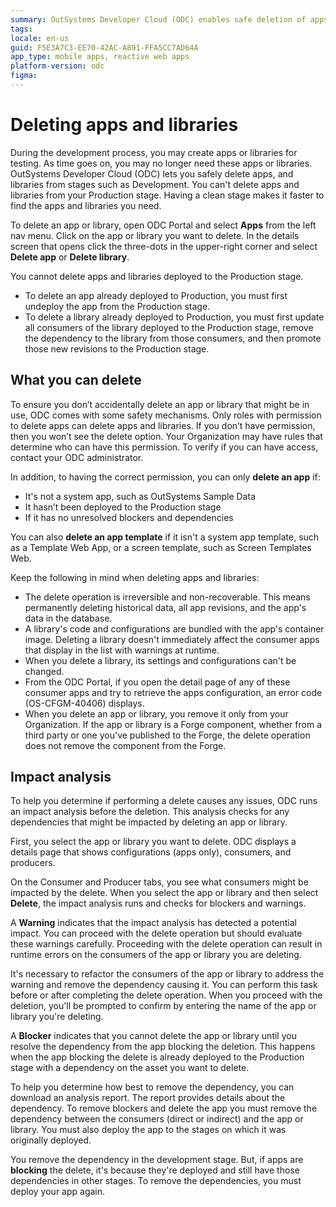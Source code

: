 ```yaml
---
summary: OutSystems Developer Cloud (ODC) enables safe deletion of apps and libraries from non-production stages, with built-in safety mechanisms and impact analysis.
tags:
locale: en-us
guid: F5E3A7C3-EE70-42AC-A891-FFA5CC7AD64A
app_type: mobile apps, reactive web apps
platform-version: odc
figma:
---
```

# Deleting apps and libraries

During the development process, you may create apps or libraries for testing. As time goes on, you may no longer need these apps or libraries. OutSystems Developer Cloud (ODC) lets you safely delete apps, and libraries from stages such as Development. You can't delete apps and libraries from your Production stage. Having a clean stage makes it faster to find the apps and libraries you need.

To delete an app or library, open ODC Portal and select **Apps** from the left nav menu. Click on the app or library you want to delete. In the details screen that opens click the three-dots in the upper-right corner and select **Delete app** or **Delete library**. 

You cannot delete apps and libraries deployed to the Production stage. 

* To delete an app already deployed to Production, you must first undeploy the app from the Production stage.
* To delete a library already deployed to Production, you must first update all consumers of the library deployed to the Production stage, remove the dependency to the library from those consumers, and then promote those new revisions to the Production stage.

## What you can delete

To ensure you don’t accidentally delete an app or library that might be in use, ODC comes with some safety mechanisms. Only roles with permission to delete apps can delete apps and libraries. If you don’t have permission, then you won’t see the delete option. Your Organization may have rules that determine who can have this permission. To verify if you can have access, contact your ODC administrator.

In addition, to having the correct permission, you can only **delete an app** if:

* It's not a system app, such as OutSystems Sample Data
* It hasn’t been deployed to the Production stage
* If it has no unresolved blockers and dependencies
 
You can also **delete an app template** if it isn't a system app template, such as a Template Web App, or a screen template, such as Screen Templates Web.

 <div class="info" markdown="1">

Keep the following in mind when deleting apps and libraries:

* The delete operation is irreversible and non-recoverable. This means permanently deleting historical data, all app revisions, and the app's data in the database.
* A library's code and configurations are bundled with the app's container image. Deleting a library doesn't immediately affect the consumer apps that display in the list with warnings at runtime.
* When you delete a library, its settings and configurations can't be changed.
* From the ODC Portal, if you open the detail page of any of these consumer apps and try to retrieve the apps configuration, an error code (OS-CFGM-40406) displays.
* When you delete an app or library, you remove it only from your Organization. If the app or library is a Forge component, whether from a third party or one you've published to the Forge, the delete operation does not remove the component from the Forge.

</div>

## Impact analysis

To help you determine if performing a delete causes any issues, ODC runs an impact analysis before the deletion. This analysis checks for any dependencies that might be impacted by deleting an app or library.

First, you select the app or library you want to delete. ODC displays a details page that shows configurations (apps only), consumers, and producers.

On the Consumer and Producer tabs, you see what consumers might be impacted by the delete. When you select the app or library and then select **Delete**, the impact analysis runs and checks for blockers and warnings.

A **Warning** indicates that the impact analysis has detected a potential impact. You can proceed with the delete operation but should evaluate these warnings carefully. Proceeding with the delete operation can result in runtime errors on the consumers of the app or library you are deleting.

It's necessary to refactor the consumers of the app or library to address the warning and remove the dependency causing it. You can perform this task before or after completing the delete operation. When you proceed with the deletion, you'll be prompted to confirm by entering the name of the app or library you're deleting.

A **Blocker** indicates that you cannot delete the app or library until you resolve the dependency from the app blocking the deletion. This happens when the app blocking the delete is already deployed to the Production stage with a dependency on the asset you want to delete.

To help you determine how best to remove the dependency, you can download an analysis report. The report provides details about the dependency. To remove blockers and delete the app you must remove the dependency between the consumers (direct or indirect) and the app or library. You must also deploy the app to the stages on which it was originally deployed.

You remove the dependency in the development stage. But, if apps are **blocking** the delete, it's because they're deployed and still have those dependencies in other stages. To remove the dependencies, you must deploy your app again.
